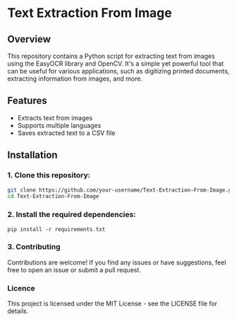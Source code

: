 # Text Extraction From Image

## Overview

This repository contains a Python script for extracting text from images using the EasyOCR library and OpenCV. It's a simple yet powerful tool that can be useful for various applications, such as digitizing printed documents, extracting information from images, and more.

## Features

- Extracts text from images
- Supports multiple languages
- Saves extracted text to a CSV file

## Installation

### 1. Clone this repository:
   ```bash
   git clone https://github.com/your-username/Text-Extraction-From-Image.git
   cd Text-Extraction-From-Image
   ```

### 2. Install the required dependencies:

    pip install -r requirements.txt


### 3. Contributing
Contributions are welcome! If you find any issues or have suggestions, feel free to open an issue or submit a pull request.

### Licence
This project is licensed under the MIT License - see the LICENSE file for details.

